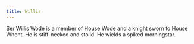 ```yaml
---
title: Willis
---
```


Ser Willis Wode is a member of House Wode and a knight sworn to House Whent. He is stiff-necked and stolid. He wields a spiked morningstar.


